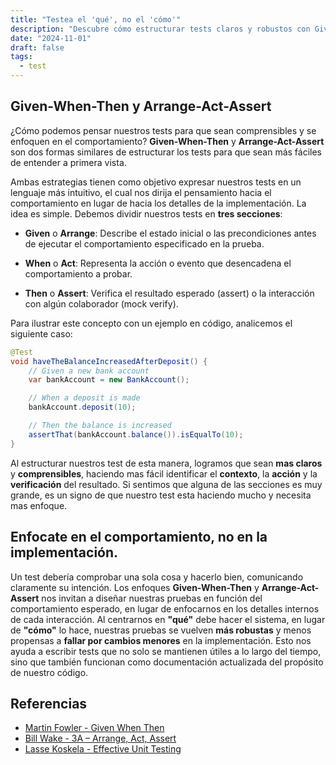 ```yaml
---
title: "Testea el 'qué', no el 'cómo'"
description: "Descubre cómo estructurar tests claros y robustos con Given-When-Then y Arrange-Act-Assert. Aprende a enfocar tus pruebas en el comportamiento y mejora la calidad del código"
date: "2024-11-01"
draft: false
tags:
  - test
---
```


## Given-When-Then y Arrange-Act-Assert

¿Cómo podemos pensar nuestros tests para que sean comprensibles y se enfoquen en el comportamiento? **Given-When-Then** y **Arrange-Act-Assert** son dos formas similares de estructurar los tests para que sean más fáciles de entender a primera vista.

Ambas estrategias tienen como objetivo expresar nuestros tests en un lenguaje más intuitivo, el cual nos dirija el pensamiento hacia el comportamiento en lugar de hacia los detalles de la implementación. La idea es simple. Debemos dividir nuestros tests en **tres secciones**:

- **Given** o **Arrange**: Describe el estado inicial o las precondiciones antes de ejecutar el comportamiento especificado en la prueba.

- **When** o **Act**: Representa la acción o evento que desencadena el comportamiento a probar.

- **Then** o **Assert**: Verifica el resultado esperado (assert) o la interacción con algún colaborador (mock verify).

Para ilustrar este concepto con un ejemplo en código, analicemos el siguiente caso:

```java
@Test
void haveTheBalanceIncreasedAfterDeposit() {
    // Given a new bank account
    var bankAccount = new BankAccount();

    // When a deposit is made
    bankAccount.deposit(10);

    // Then the balance is increased
    assertThat(bankAccount.balance()).isEqualTo(10);
}
```

Al estructurar nuestros test de esta manera, logramos que sean **mas claros** y **comprensibles**, haciendo mas fácil identificar el **contexto**, la **acción** y la **verificación** del resultado. Si sentimos que alguna de las secciones es muy grande, es un signo de que nuestro test esta haciendo mucho y necesita mas enfoque.

## Enfocate en el comportamiento, no en la implementación.

Un test debería comprobar una sola cosa y hacerlo bien, comunicando claramente su intención. Los enfoques **Given-When-Then** y **Arrange-Act-Assert** nos invitan a diseñar nuestras pruebas en función del comportamiento esperado, en lugar de enfocarnos en los detalles internos de cada interacción. Al centrarnos en **"qué"** debe hacer el sistema, en lugar de **"cómo"** lo hace, nuestras pruebas se vuelven **más robustas** y menos propensas a **fallar por cambios menores** en la implementación. Esto nos ayuda a escribir tests que no solo se mantienen útiles a lo largo del tiempo, sino que también funcionan como documentación actualizada del propósito de nuestro código.

## Referencias

- <a href="https://martinfowler.com/bliki/GivenWhenThen.html" target="_blank">Martin Fowler - Given When Then</a>
- <a href="https://xp123.com/3a-arrange-act-assert/" target="_blank">Bill Wake - 3A – Arrange, Act, Assert</a>
- <a href="https://www.manning.com/books/effective-unit-testing/" target="_blank">Lasse Koskela - Effective Unit Testing</a>
